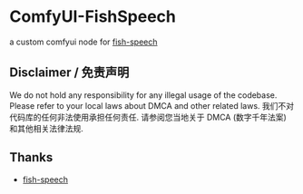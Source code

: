 # ComfyUI-FishSpeech
a custom comfyui node for [fish-speech](https://github.com/fishaudio/fish-speech.git)

## Disclaimer  / 免责声明
We do not hold any responsibility for any illegal usage of the codebase. Please refer to your local laws about DMCA and other related laws.
我们不对代码库的任何非法使用承担任何责任. 请参阅您当地关于 DMCA (数字千年法案) 和其他相关法律法规.

## Thanks
- [fish-speech](https://github.com/fishaudio/fish-speech.git)
